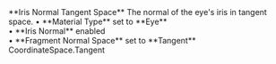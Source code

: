 <tr>
<td>**Iris Normal Tangent Space**</td>
<td>The normal of the eye's iris in tangent space.</td>
<td>&#8226; **Material Type** set to **Eye** <br/>&#8226; **Iris Normal** enabled <br/>&#8226; **Fragment Normal Space** set to **Tangent**</td>
<td>CoordinateSpace.Tangent</td>
</tr>

